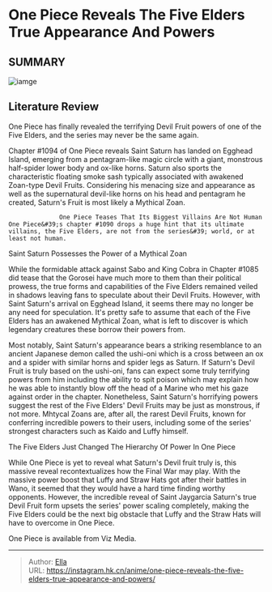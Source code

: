 # One Piece Reveals The Five Elders  True Appearance And Powers


## SUMMARY 

![iamge](https://static1.srcdn.com/wordpress/wp-content/uploads/2023/10/one_piece_saint_saturn_featuring_a_shocked_gear_five_luffy.jpg)

## Literature Review

One Piece has finally revealed the terrifying Devil Fruit powers of one of the Five Elders, and the series may never be the same again.





Chapter #1094 of One Piece reveals Saint Saturn has landed on Egghead Island, emerging from a pentagram-like magic circle with a giant, monstrous half-spider lower body and ox-like horns. Saturn also sports the characteristic floating smoke sash typically associated with awakened Zoan-type Devil Fruits. Considering his menacing size and appearance as well as the supernatural devil-like horns on his head and pentagram he created, Saturn&#39;s Fruit is most likely a Mythical Zoan.




                  One Piece Teases That Its Biggest Villains Are Not Human   One Piece&#39;s chapter #1090 drops a huge hint that its ultimate villains, the Five Elders, are not from the series&#39; world, or at least not human.   


 Saint Saturn Possesses the Power of a Mythical Zoan 
          

While the formidable attack against Sabo and King Cobra in Chapter #1085 did tease that the Gorosei have much more to them than their political prowess, the true forms and capabilities of the Five Elders remained veiled in shadows leaving fans to speculate about their Devil Fruits. However, with Saint Saturn&#39;s arrival on Egghead Island, it seems there may no longer be any need for speculation. It&#39;s pretty safe to assume that each of the Five Elders has an awakened Mythical Zoan, what is left to discover is which legendary creatures these borrow their powers from.




Most notably, Saint Saturn&#39;s appearance bears a striking resemblance to an ancient Japanese demon called the ushi-oni which is a cross between an ox and a spider with similar horns and spider legs as Saturn. If Saturn&#39;s Devil Fruit is truly based on the ushi-oni, fans can expect some truly terrifying powers from him including the ability to spit poison which may explain how he was able to instantly blow off the head of a Marine who met his gaze against order in the chapter. Nonetheless, Saint Saturn&#39;s horrifying powers suggest the rest of the Five Elders&#39; Devil Fruits may be just as monstrous, if not more. Mhtycal Zoans are, after all, the rarest Devil Fruits, known for conferring incredible powers to their users, including some of the series&#39; strongest characters such as Kaido and Luffy himself.



 The Five Elders Just Changed The Hierarchy Of Power In One Piece 
          




While One Piece is yet to reveal what Saturn&#39;s Devil fruit truly is, this massive reveal recontextualizes how the Final War may play. With the massive power boost that Luffy and Straw Hats got after their battles in Wano, it seemed that they would have a hard time finding worthy opponents. However, the incredible reveal of Saint Jaygarcia Saturn&#39;s true Devil Fruit form upsets the series&#39; power scaling completely, making the Five Elders could be the next big obstacle that Luffy and the Straw Hats will have to overcome in One Piece​​​​​​.

One Piece is available from Viz Media.



---

> Author: [Ella](https://instagram.hk.cn/)  
> URL: https://instagram.hk.cn/anime/one-piece-reveals-the-five-elders-true-appearance-and-powers/  

